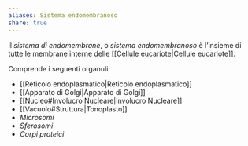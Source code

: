 ```yaml
---
aliases: Sistema endomembranoso
share: true
---
```

Il *sistema di endomembrane*, o *sistema endomembranoso* è l’insieme di tutte le membrane interne delle [[Cellule eucariote|Cellule eucariote]].

Comprende i seguenti organuli:
- [[Reticolo endoplasmatico|Reticolo endoplasmatico]]
- [[Apparato di Golgi|Apparato di Golgi]]
- [[Nucleo#Involucro Nucleare|Involucro Nucleare]]
- [[Vacuolo#Struttura|Tonoplasto]]
- *Microsomi*
- *Sferosomi*
- *Corpi proteici*